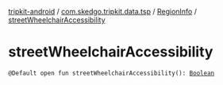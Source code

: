 [tripkit-android](../../index.md) / [com.skedgo.tripkit.data.tsp](../index.md) / [RegionInfo](index.md) / [streetWheelchairAccessibility](./street-wheelchair-accessibility.md)

# streetWheelchairAccessibility

`@Default open fun streetWheelchairAccessibility(): `[`Boolean`](https://kotlinlang.org/api/latest/jvm/stdlib/kotlin/-boolean/index.html)